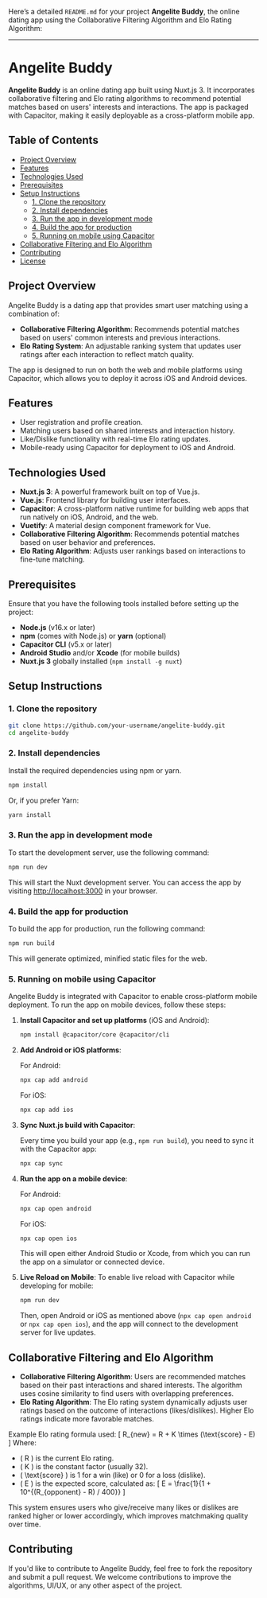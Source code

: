 Here’s a detailed `README.md` for your project **Angelite Buddy**, the online dating app using the Collaborative Filtering Algorithm and Elo Rating Algorithm:

---

# Angelite Buddy

**Angelite Buddy** is an online dating app built using Nuxt.js 3. It incorporates collaborative filtering and Elo rating algorithms to recommend potential matches based on users' interests and interactions. The app is packaged with Capacitor, making it easily deployable as a cross-platform mobile app.

## Table of Contents

-   [Project Overview](#project-overview)
-   [Features](#features)
-   [Technologies Used](#technologies-used)
-   [Prerequisites](#prerequisites)
-   [Setup Instructions](#setup-instructions)
    -   [1. Clone the repository](#1-clone-the-repository)
    -   [2. Install dependencies](#2-install-dependencies)
    -   [3. Run the app in development mode](#3-run-the-app-in-development-mode)
    -   [4. Build the app for production](#4-build-the-app-for-production)
    -   [5. Running on mobile using Capacitor](#5-running-on-mobile-using-capacitor)
-   [Collaborative Filtering and Elo Algorithm](#collaborative-filtering-and-elo-algorithm)
-   [Contributing](#contributing)
-   [License](#license)

## Project Overview

Angelite Buddy is a dating app that provides smart user matching using a combination of:

-   **Collaborative Filtering Algorithm**: Recommends potential matches based on users' common interests and previous interactions.
-   **Elo Rating System**: An adjustable ranking system that updates user ratings after each interaction to reflect match quality.

The app is designed to run on both the web and mobile platforms using Capacitor, which allows you to deploy it across iOS and Android devices.

## Features

-   User registration and profile creation.
-   Matching users based on shared interests and interaction history.
-   Like/Dislike functionality with real-time Elo rating updates.
-   Mobile-ready using Capacitor for deployment to iOS and Android.

## Technologies Used

-   **Nuxt.js 3**: A powerful framework built on top of Vue.js.
-   **Vue.js**: Frontend library for building user interfaces.
-   **Capacitor**: A cross-platform native runtime for building web apps that run natively on iOS, Android, and the web.
-   **Vuetify**: A material design component framework for Vue.
-   **Collaborative Filtering Algorithm**: Recommends potential matches based on user behavior and preferences.
-   **Elo Rating Algorithm**: Adjusts user rankings based on interactions to fine-tune matching.

## Prerequisites

Ensure that you have the following tools installed before setting up the project:

-   **Node.js** (v16.x or later)
-   **npm** (comes with Node.js) or **yarn** (optional)
-   **Capacitor CLI** (v5.x or later)
-   **Android Studio** and/or **Xcode** (for mobile builds)
-   **Nuxt.js 3** globally installed (`npm install -g nuxt`)

## Setup Instructions

### 1. Clone the repository

```bash
git clone https://github.com/your-username/angelite-buddy.git
cd angelite-buddy
```

### 2. Install dependencies

Install the required dependencies using npm or yarn.

```bash
npm install
```

Or, if you prefer Yarn:

```bash
yarn install
```

### 3. Run the app in development mode

To start the development server, use the following command:

```bash
npm run dev
```

This will start the Nuxt development server. You can access the app by visiting [http://localhost:3000](http://localhost:3000) in your browser.

### 4. Build the app for production

To build the app for production, run the following command:

```bash
npm run build
```

This will generate optimized, minified static files for the web.

### 5. Running on mobile using Capacitor

Angelite Buddy is integrated with Capacitor to enable cross-platform mobile deployment. To run the app on mobile devices, follow these steps:

1. **Install Capacitor and set up platforms** (iOS and Android):

    ```bash
    npm install @capacitor/core @capacitor/cli
    ```

2. **Add Android or iOS platforms**:

    For Android:

    ```bash
    npx cap add android
    ```

    For iOS:

    ```bash
    npx cap add ios
    ```

3. **Sync Nuxt.js build with Capacitor**:

    Every time you build your app (e.g., `npm run build`), you need to sync it with the Capacitor app:

    ```bash
    npx cap sync
    ```

4. **Run the app on a mobile device**:

    For Android:

    ```bash
    npx cap open android
    ```

    For iOS:

    ```bash
    npx cap open ios
    ```

    This will open either Android Studio or Xcode, from which you can run the app on a simulator or connected device.

5. **Live Reload on Mobile**:
   To enable live reload with Capacitor while developing for mobile:

    ```bash
    npm run dev
    ```

    Then, open Android or iOS as mentioned above (`npx cap open android` or `npx cap open ios`), and the app will connect to the development server for live updates.

## Collaborative Filtering and Elo Algorithm

-   **Collaborative Filtering Algorithm**: Users are recommended matches based on their past interactions and shared interests. The algorithm uses cosine similarity to find users with overlapping preferences.
-   **Elo Rating Algorithm**: The Elo rating system dynamically adjusts user ratings based on the outcome of interactions (likes/dislikes). Higher Elo ratings indicate more favorable matches.

Example Elo rating formula used:
\[ R\_{new} = R + K \times (\text{score} - E) \]
Where:

-   \( R \) is the current Elo rating.
-   \( K \) is the constant factor (usually 32).
-   \( \text{score} \) is 1 for a win (like) or 0 for a loss (dislike).
-   \( E \) is the expected score, calculated as:
    \[ E = \frac{1}{1 + 10^{(R\_{opponent} - R) / 400}} \]

This system ensures users who give/receive many likes or dislikes are ranked higher or lower accordingly, which improves matchmaking quality over time.

## Contributing

If you'd like to contribute to Angelite Buddy, feel free to fork the repository and submit a pull request. We welcome contributions to improve the algorithms, UI/UX, or any other aspect of the project.
